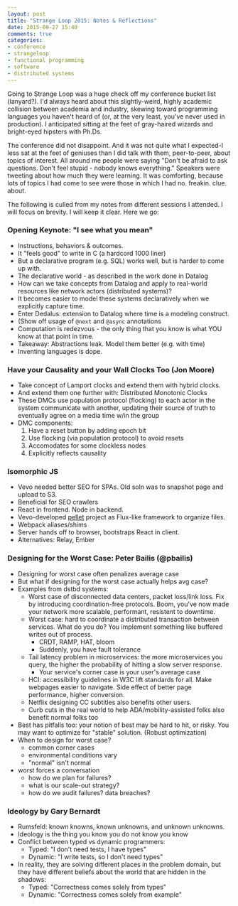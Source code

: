 ```yaml
---
layout: post
title: "Strange Loop 2015: Notes & Reflections"
date: 2015-09-27 15:40
comments: true
categories:
- conference
- strangeloop
- functional programming
- software
- distributed systems
---
```


Going to Strange Loop was a huge check off my conference bucket list
(lanyard?). I'd always heard about this slightly-weird, highly academic
collision between academia and industry, skewing toward programming
languages you haven't heard of (or, at the very least, you've never used
in production). I anticipated sitting at the feet of gray-haired wizards
and bright-eyed hipsters with Ph.Ds.

The conference did not disappoint. And it was not quite what I
expected-I less sat at the feet of geniuses than I did talk with them,
peer-to-peer, about topics of interest. All around me people were saying
"Don't be afraid to ask questions. Don't feel stupid - nobody knows
everything." Speakers were tweeting about how much they were learning.
It was comforting, because lots of topics I had come to see were those
in which I had no. freakin. clue. about.

The following is culled from my notes from different sessions I
attended. I will focus on brevity. I will keep it clear. Here we go:

### Opening Keynote: "I see what you mean"

* Instructions, behaviors & outcomes.
* It "feels good" to write in C (a hardcord 1000 liner)
* But a declarative program (e.g. SQL) works well, but is harder to come
up with.
* The declarative world - as described in the work done in Datalog
* How can we take concepts from Datalog and apply to real-world
resources like network actors (distributed systems)?
* It becomes easier to model these systems declaratively when we
explicitly capture time.
* Enter Dedalus: extension to Datalog where time is a modeling
construct.
* (Show off usage of `@next` and `@async` annotations
* Computation is redezvous - the only thing that you know is what YOU
know at that point in time.
* Takeaway: Abstractions leak. Model them better (e.g. with time)
* Inventing languages is dope.

### Have your Causality and your Wall Clocks Too (Jon Moore)

- Take concept of Lamport clocks and extend them with hybrid clocks.
- And extend them one further with: Distributed Monotonic Clocks
- These DMCs use population protocol (flocking) to each actor in the
system communicate with another, updating their source of truth to
eventually agree on a media time w/in the group
- DMC components:
  1. Have a reset button by adding epoch bit
  2. Use flocking (via population protocol) to avoid resets
  3. Accomodates for some clockless nodes
  4. Explicitly reflects causality

### Isomorphic JS
- Vevo needed better SEO for SPAs. Old soln was to snapshot page and upload to S3.
- Beneficial for SEO crawlers
- React in frontend. Node in backend.
- Vevo-developed [pellet]() project as Flux-like framework to organize
files.
- Webpack aliases/shims
- Server hands off to browser, bootstraps React in client.
- Alternatives: Relay, Ember

### Designing for the Worst Case: Peter Bailis (@pbailis)
- Designing for worst case often penalizes average case
- But what if designing for the worst case actually helps avg case?
- Examples from dstbd systems:
  - Worst case of disconnected data centers, packet loss/link loss. Fix
  by introducing coordination-free protocols. Boom, you've now made your
  network more scalable, performant, resistent to downtime.
  - Worst case: hard to coordinate a distributed transaction between
  services. What do you do? You implement something like buffered writes
  out of process.
    - CRDT, RAMP, HAT, bloom
    - Suddenly, you have fault tolerance
  - Tail latency problem in microservices: the more microservices you
  query, the higher the probability of hitting a slow server response.
    - Your service's corner case is your user's average case
  - HCI: accessibility guidelines in W3C lift standards for all. Make
  webpages easier to navigate. Side effect of better page performance,
  higher conversion.
  - Netflix designing CC subtitles also benefits other users.
  - Curb cuts in the real world to help ADA/mobility-assisted folks also
  benefit normal folks too
- Best has pitfalls too: your notion of best may be hard to hit, or
risky. You may want to optimize for "stable" solution. (Robust
optimization)
- When to design for worst case?
  - common corner cases
  - environmental conditions vary
  - "normal" isn't normal
- worst forces a conversation
  - how do we plan for failures?
  - what is our scale-out strategy?
  - how do we audit failures? data breaches?

### Ideology by Gary Bernardt
- Rumsfeld: known knowns, known unknowns, and unknown unknowns.
- Ideology is the thing you know you do not know you know
- Conflict between typed vs dynamic programmers:
  - Typed: "I don't need tests, I have types"
  - Dynamic: "I write tests, so I don't need types"
- In reality, they are solving different places in the problem domain,
but they have different beliefs about the world that are hidden in the
shadows:
  - Typed: "Correctness comes solely from types"
  - Dynamic: "Correctness comes solely from example"
